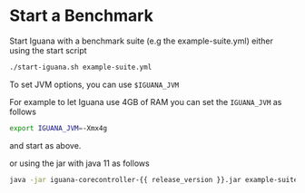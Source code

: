 # Start a Benchmark

Start Iguana with a benchmark suite (e.g the example-suite.yml) either using the start script

```bash
./start-iguana.sh example-suite.yml
```

To set JVM options, you can use `$IGUANA_JVM`

For example to let Iguana use 4GB of RAM you can set the `IGUANA_JVM` as follows
```bash
export IGUANA_JVM=-Xmx4g
```

and start as above.



or using the jar with java 11 as follows


```bash
java -jar iguana-corecontroller-{{ release_version }}.jar example-suite.yml
```

